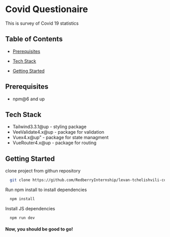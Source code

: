 # Covid Questionaire

This is survey of Covid 19 statistics

## Table of Contents

- [Prerequisites](#prerequisites)

- [Tech Stack](#tech-stack)

- [Getting Started](#getting-started)

## Prerequisites

- npm@6 and up

## Tech Stack

- Tailwind3.3.1@up - styling package
- VeeValidate4.x@up - package for validation
- Vuex4.x@up" - package for state managment
- VueRouter4.x@up - package for routing

## Getting Started

clone project from githun repository

```bash
  git clone https://github.com/RedberryInternship/levan-tchelishvili-covid-questionnaire
```

Run npm install to install dependencies

```bash
  npm install
```

Install JS dependencies

```bash
  npm run dev
```

#### Now, you should be good to go!
